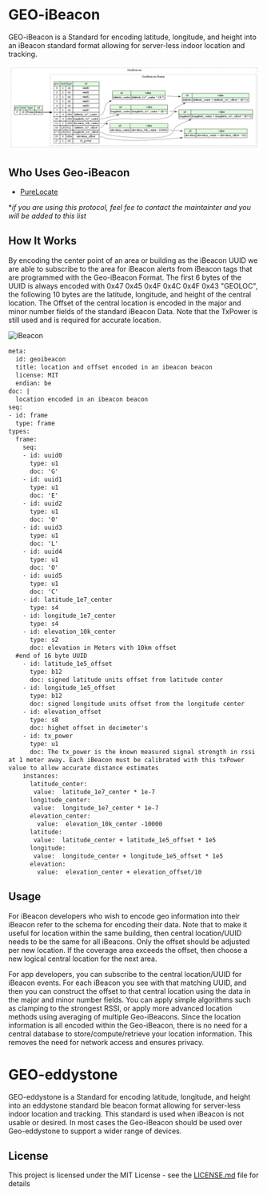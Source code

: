 # GEO-iBeacon
GEO-iBeacon is a Standard for encoding latitude, longitude, and height into an iBeacon standard format allowing for server-less indoor location and tracking. 

![Geo-iBeacon](https://github.com/PureEngineering/GEOiBeacon/raw/master/geoibeacon.png)


## Who Uses Geo-iBeacon

* [PureLocate](http://www.purelocate.com)

**if you are using this protocol, feel fee to contact the maintainter and you will be added to this list*

## How It Works

By encoding the center point of an area or building as the iBeacon UUID we are able to subscribe to the area for iBeacon alerts from iBeacon tags that are programmed with the Geo-iBeacon Format.  The first 6 bytes of the UUID is always encoded with 0x47 0x45 0x4F 0x4C 0x4F 0x43 "GEOLOC", the following 10 bytes are the latitude, longitude, and height of the central location. The Offset of the central location is encoded in the major and minor number fields of the standard iBeacon Data. Note that the TxPower is still used and is required for accurate location. 

![iBeacon](https://os.mbed.com/media/uploads/mbedAustin/diagramredo.png)

```
meta:
  id: geoibeacon
  title: location and offset encoded in an ibeacon beacon
  license: MIT
  endian: be
doc: |
  location encoded in an ibeacon beacon 
seq:
- id: frame
  type: frame
types:
  frame:
    seq:
    - id: uuid0
      type: u1
      doc: 'G' 
    - id: uuid1
      type: u1
      doc: 'E' 
    - id: uuid2
      type: u1
      doc: 'O' 
    - id: uuid3
      type: u1
      doc: 'L' 
    - id: uuid4
      type: u1
      doc: 'O' 
    - id: uuid5
      type: u1
      doc: 'C' 
    - id: latitude_1e7_center
      type: s4
    - id: longitude_1e7_center
      type: s4
    - id: elevation_10k_center
      type: s2
      doc: elevation in Meters with 10km offset
  #end of 16 byte UUID 
    - id: latitude_1e5_offset
      type: b12
      doc: signed latitude units offset from latitude center
    - id: longitude_1e5_offset
      type: b12 
      doc: signed longitude units offset from the longitude center
    - id: elevation_offset
      type: s8
      doc: highet offset in decimeter's
    - id: tx_power
      type: u1
      doc: The tx_power is the known measured signal strength in rssi at 1 meter away. Each iBeacon must be calibrated with this txPower value to allow accurate distance estimates
    instances:
      latitude_center:
       value:  latitude_1e7_center * 1e-7
      longitude_center:
       value:  longitude_1e7_center * 1e-7
      elevation_center:
        value:  elevation_10k_center -10000
      latitude:
       value:  latitude_center + latitude_1e5_offset * 1e5
      longitude:
       value:  longitude_center + longitude_1e5_offset * 1e5
      elevation:
        value:  elevation_center + elevation_offset/10 
```

## Usage
 
For iBeacon developers who wish to encode geo information into their iBeacon refer to the schema for encoding their data. Note that to make it useful for location within the same building, then central location/UUID needs to be the same for all iBeacons. Only the offset should be adjusted per new location. If the coverage area exceeds the offset, then choose a new logical central location for the next area. 

For app developers, you can subscribe to the central location/UUID for iBeacon events. For each iBeacon you see with that matching UUID, and then you can construct the offset to that central location using the data in the major and minor number fields. 
You can apply simple algorithms such as clamping to the strongest RSSI, or apply more advanced location methods using averaging of multiple Geo-iBeacons. Since the location information is all encoded within the Geo-iBeacon, there is no need for a central database to store/compute/retrieve your location information. This removes the need for network access and ensures privacy.  

# GEO-eddystone
GEO-eddystone is a Standard for encoding latitude, longitude, and height into an eddystone standard ble beacon format allowing for server-less indoor location and tracking. This standard is used when iBeacon is not usable or desired. In most cases the Geo-iBeacon should be used over Geo-eddystone to support a wider range of devices. 

## License

This project is licensed under the MIT License - see the [LICENSE.md](LICENSE.md) file for details
